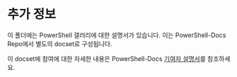 # <a name="readme"></a>추가 정보

이 폴더에는 PowerShell 갤러리에 대한 설명서가 있습니다.
이는 PowerShell-Docs Repo에서 별도의 docset로 구성됩니다.

이 docset에 참여에 대한 자세한 내용은 PowerShell-Docs [기여자 설명서](https://github.com/PowerShell/PowerShell-Docs/blob/staging/CONTRIBUTING.md)를 참조하세요.
